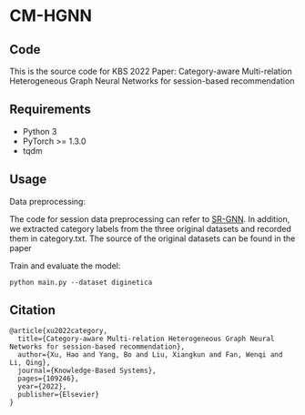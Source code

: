 # CM-HGNN

## Code

This is the source code for KBS 2022 Paper: Category-aware Multi-relation Heterogeneous Graph Neural Networks for session-based recommendation

## Requirements

- Python 3
- PyTorch >= 1.3.0
- tqdm

## Usage

Data preprocessing:

The code for session data preprocessing can refer to [SR-GNN](https://github.com/CRIPAC-DIG/SR-GNN).
In addition, we extracted category labels from the three original datasets and recorded them in category.txt. The source of the original datasets can be found in the paper

Train and evaluate the model:
~~~~
python main.py --dataset diginetica
~~~~

## Citation

~~~~
@article{xu2022category,
  title={Category-aware Multi-relation Heterogeneous Graph Neural Networks for session-based recommendation},
  author={Xu, Hao and Yang, Bo and Liu, Xiangkun and Fan, Wenqi and Li, Qing},
  journal={Knowledge-Based Systems},
  pages={109246},
  year={2022},
  publisher={Elsevier}
}
~~~~
